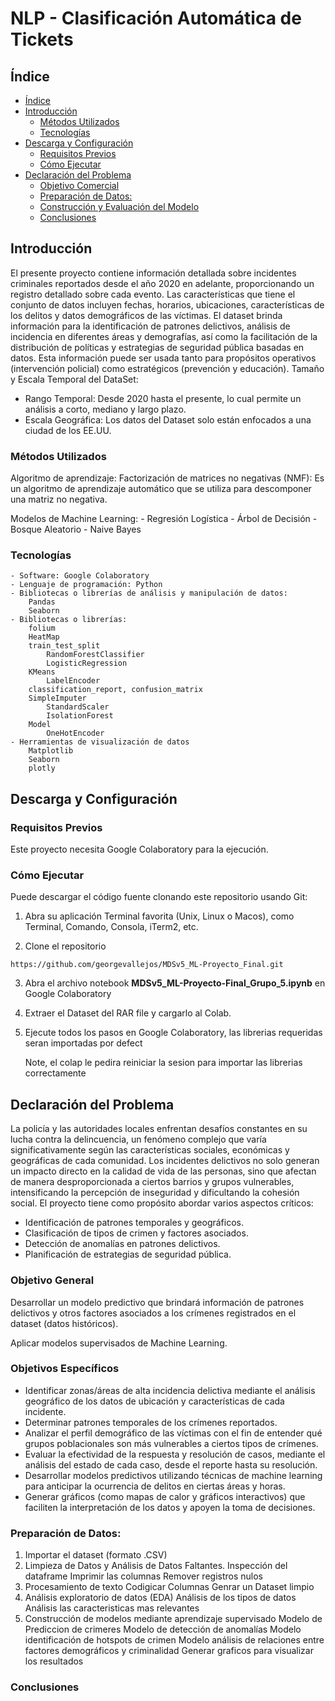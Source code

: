 # NLP - Clasificación Automática de Tickets

## Índice

- [Índice](#índice)
- [Introducción](#introducción) 
  - [Métodos Utilizados](#métodos-utilizados)
  - [Tecnologías](#tecnologías)
- [Descarga y Configuración](#descarga-y-configuración)
  - [Requisitos Previos](#requisitos-previos)
  - [Cómo Ejecutar](#cómo-ejecutar)
- [Declaración del Problema](#declaración-del-problema)
  - [Objetivo Comercial](#objetivo-comercial)
  - [Preparación de Datos:](#preparación-de-datos)
  - [Construcción y Evaluación del Modelo](#construcción-y-evaluación-del-modelo)
  - [Conclusiones](#conclusiones)

## Introducción

El presente proyecto contiene información detallada sobre incidentes criminales reportados desde el año 2020 en adelante, proporcionando un registro detallado sobre cada evento. Las características que tiene el conjunto de datos incluyen fechas, horarios, ubicaciones, características de los delitos y datos demográficos de las víctimas. El dataset brinda información para la identificación de patrones delictivos, análisis de incidencia en diferentes áreas y demografías, así como la facilitación de la distribución de políticas y estrategias de seguridad pública basadas en datos. Esta información puede ser usada tanto para propósitos operativos (intervención policial) como estratégicos (prevención y educación).
Tamaño y Escala Temporal del DataSet:
- Rango Temporal: Desde 2020 hasta el presente, lo cual permite un análisis a corto, mediano y largo plazo.
- Escala Geográfica: Los datos del Dataset solo están enfocados a una ciudad de los EE.UU. 

### Métodos Utilizados

Algoritmo de aprendizaje:
	Factorización de matrices no negativas (NMF): Es un algoritmo de aprendizaje automático que se utiliza para descomponer una matriz no negativa.

Modelos de Machine Learning:
	- Regresión Logística
	- Árbol de Decisión
	- Bosque Aleatorio
	- Naive Bayes

### Tecnologías
	- Software: Google Colaboratory
	- Lenguaje de programación: Python
	- Bibliotecas o librerías de análisis y manipulación de datos:
		Pandas
		Seaborn
	- Bibliotecas o librerías:
 		folium
		HeatMap
  		train_test_split
    		RandomForestClassifier
      		LogisticRegression
		KMeans
      		LabelEncoder
		classification_report, confusion_matrix
  		SimpleImputer
    		StandardScaler
      		IsolationForest
		Model  		
    		OneHotEncoder
	- Herramientas de visualización de datos
		Matplotlib
		Seaborn
		plotly

## Descarga y Configuración
### Requisitos Previos

Este proyecto necesita Google Colaboratory para la ejecución.

### Cómo Ejecutar

Puede descargar el código fuente clonando este repositorio usando Git:

1. Abra su aplicación Terminal favorita (Unix, Linux o Macos), como Terminal, Comando, Consola, iTerm2, etc.

2. Clone el repositorio

```
https://github.com/georgevallejos/MDSv5_ML-Proyecto_Final.git
```

3. Abra el archivo notebook **MDSv5_ML-Proyecto-Final_Grupo_5.ipynb** en Google Colaboratory

4. Extraer el Dataset del RAR file y cargarlo al Colab.

5. Ejecute todos los pasos en Google Colaboratory, las librerias requeridas seran importadas por defect

   Note, el colap le pedira reiniciar la sesion para importar las librerias correctamente
   


## Declaración del Problema

La policía y las autoridades locales enfrentan desafíos constantes en su lucha contra la delincuencia, un fenómeno complejo que varía significativamente según las características sociales, económicas y geográficas de cada comunidad. Los incidentes delictivos no solo generan un impacto directo en la calidad de vida de las personas, sino que afectan de manera desproporcionada a ciertos barrios y grupos vulnerables, intensificando la percepción de inseguridad y dificultando la cohesión social.
El proyecto tiene como propósito abordar varios aspectos críticos:
 - Identificación de patrones temporales y geográficos.
 - Clasificación de tipos de crimen y factores asociados.
 - Detección de anomalías en patrones delictivos.
 - Planificación de estrategias de seguridad pública.


### Objetivo General

Desarrollar un modelo predictivo que brindará información de patrones delictivos y otros factores asociados a los crímenes registrados en el dataset (datos históricos). 

Aplicar modelos supervisados de Machine Learning.

### Objetivos Específicos
 - Identificar zonas/áreas de alta incidencia delictiva mediante el análisis geográfico de los datos de ubicación y características de cada incidente.
 - Determinar patrones temporales de los crímenes reportados.
 - Analizar el perfil demográfico de las víctimas con el fin de entender qué grupos poblacionales son más vulnerables a ciertos tipos de crímenes.
 - Evaluar la efectividad de la respuesta y resolución de casos, mediante el análisis del estado de cada caso, desde el reporte hasta su resolución.
 - Desarrollar modelos predictivos utilizando técnicas de machine learning para anticipar la ocurrencia de delitos en ciertas áreas y horas.
 - Generar gráficos (como mapas de calor y gráficos interactivos) que faciliten la interpretación de los datos y apoyen la toma de decisiones.


### Preparación de Datos:

1. Importar el dataset (formato .CSV)
2. Limpieza de Datos y Análisis de Datos Faltantes.
   Inspección del dataframe
   Imprimir las columnas
   Remover registros nulos
4. Procesamiento de texto
   Codigicar Columnas
   Genrar un Dataset limpio 
6. Análisis exploratorio de datos (EDA)
   Análisis de los tipos de datos
   Análisis las caracteristicas mas relevantes
9. Construcción de modelos mediante aprendizaje supervisado
   Modelo de Prediccion de crimeres
   Modelo de detección de anomalías
   Modelo identificación de hotspots de crimen
   Modelo análisis de relaciones entre factores demográficos y criminalidad
   Generar graficos para visualizar los resultados

### Conclusiones
